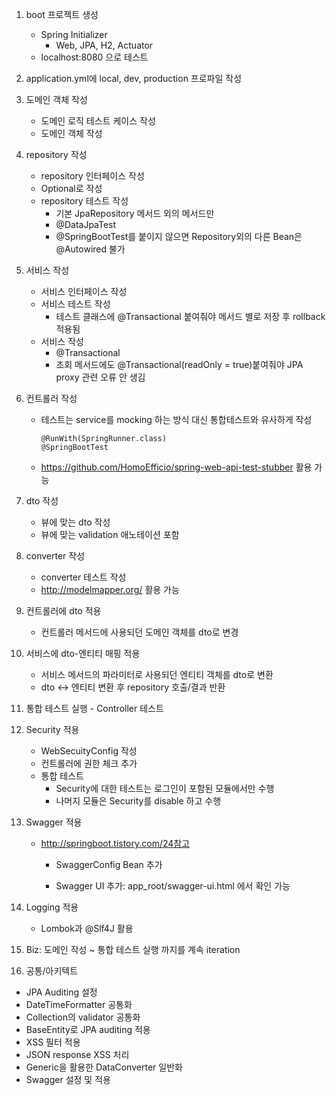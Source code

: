 1. boot 프로젝트 생성

   - Spring Initializer
     - Web, JPA, H2, Actuator
   - localhost:8080 으로 테스트

2. application.yml에 local, dev, production 프로파일 작성

3. 도메인 객체 작성

   - 도메인 로직 테스트 케이스 작성
   - 도메인 객체 작성

4. repository 작성

   - repository 인터페이스 작성
   - Optional로 작성
   - repository 테스트 작성
     - 기본 JpaRepository 메서드 외의 메서드만
     - @DataJpaTest
     - @SpringBootTest를 붙이지 않으면 Repository외의 다른 Bean은 @Autowired 불가

5. 서비스 작성

   - 서비스 인터페이스 작성
   - 서비스 테스트 작성
     - 테스트 클래스에 @Transactional 붙여줘야 메서드 별로 저장 후 rollback 적용됨
   - 서비스 작성
     - @Transactional
     - 조회 메서드에도 @Transactional(readOnly = true)붙여줘야 JPA proxy 관련 오류 안 생김

6. 컨트롤러 작성

   - 테스트는 service를 mocking 하는 방식 대신 통합테스트와 유사하게 작성

     ```
     @RunWith(SpringRunner.class)
     @SpringBootTest
     ```

   - https://github.com/HomoEfficio/spring-web-api-test-stubber 활용 가능

7. dto 작성

   - 뷰에 맞는 dto 작성
   - 뷰에 맞는 validation 애노테이션 포함

8. converter 작성

   - converter 테스트 작성
   - http://modelmapper.org/ 활용 가능

9. 컨트롤러에 dto 적용

   - 컨트롤러 메서드에 사용되던 도메인 객체를 dto로 변경

10. 서비스에 dto-엔티티 매핑 적용

    - 서비스 메서드의 파라미터로 사용되던 엔티티 객체를 dto로 변환
    - dto <-> 엔티티 변환 후 repository 호출/결과 반환

11. 통합 테스트 실행   - Controller 테스트

12. Security 적용

    - WebSecuityConfig 작성
    - 컨트롤러에 권한 체크 추가
    - 통합 테스트
      - Security에 대한 테스트는 로그인이 포함된 모듈에서만 수행
      - 나머지 모듈은 Security를 disable 하고 수행

13. Swagger 적용

    - http://springboot.tistory.com/24참고

      - SwaggerConfig Bean 추가

      - Swagger UI 추가: app_root/swagger-ui.html 에서 확인 가능  

14. Logging 적용
    - Lombok과 @Slf4J 활용   

15. Biz: 도메인 작성 ~ 통합 테스트 실행 까지를 계속 iteration

    

16. 공통/아키텍트

- JPA Auditing 설정
- DateTimeFormatter 공통화
- Collection의 validator 공통화
- BaseEntity로 JPA auditing 적용
- XSS 필터 적용
- JSON response XSS 처리
- Generic을 활용한 DataConverter 일반화
- Swagger 설정 및 적용